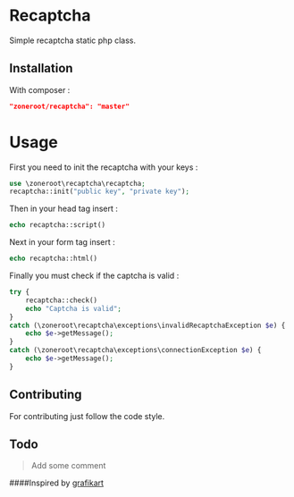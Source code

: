 Recaptcha
====
Simple recaptcha static php class.


Installation
-------
With composer :
```json
"zoneroot/recaptcha": "master"
```


Usage
==
First you need to init the recaptcha with your keys :
```php
use \zoneroot\recaptcha\recaptcha;
recaptcha::init("public key", "private key");
```
Then in your head tag insert :
```php
echo recaptcha::script()
```
Next in your form tag insert :
```php
echo recaptcha::html()
```
Finally you must check if the captcha is valid :
```php
try {
	recaptcha::check()
	echo "Captcha is valid";
} 
catch (\zoneroot\recaptcha\exceptions\invalidRecaptchaException $e) {
	echo $e->getMessage();
}
catch (\zoneroot\recaptcha\exceptions\connectionException $e) {
	echo $e->getMessage();
}
```


Contributing
--------
For contributing just follow the code style.


Todo
---
>Add some comment



####Inspired by [grafikart](http://www.grafikart.fr/tutoriels/php/recaptcha-anti-spam-346)